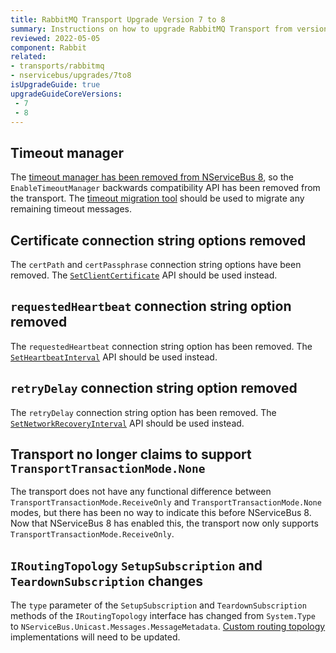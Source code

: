 ```yaml
---
title: RabbitMQ Transport Upgrade Version 7 to 8
summary: Instructions on how to upgrade RabbitMQ Transport from version 7 to 8.
reviewed: 2022-05-05
component: Rabbit
related:
- transports/rabbitmq
- nservicebus/upgrades/7to8
isUpgradeGuide: true
upgradeGuideCoreVersions:
 - 7
 - 8
---
```


## Timeout manager

The [timeout manager has been removed from NServiceBus 8](/nservicebus/upgrades/7to8/#timeout-manager-removed), so the `EnableTimeoutManager` backwards compatibility API has been removed from the transport. The [timeout migration tool](/nservicebus/tools/migrate-to-native-delivery.md) should be used to migrate any remaining timeout messages.

## Certificate connection string options removed

The `certPath` and `certPassphrase` connection string options have been removed. The [`SetClientCertificate`](/transports/rabbitmq/connection-settings.md#transport-layer-security-support-client-authentication) API should be used instead.

## `requestedHeartbeat` connection string option removed

The `requestedHeartbeat` connection string option has been removed. The [`SetHeartbeatInterval`](/transports/rabbitmq/connection-settings.md#controlling-behavior-when-the-broker-connection-is-lost-heartbeat-interval) API should be used instead.

## `retryDelay` connection string option removed

The `retryDelay` connection string option has been removed. The [`SetNetworkRecoveryInterval`](/transports/rabbitmq/connection-settings.md#network-recovery-interval) API should be used instead.

## Transport no longer claims to support `TransportTransactionMode.None`

The transport does not have any functional difference between `TransportTransactionMode.ReceiveOnly` and `TransportTransactionMode.None` modes, but there has been no way to indicate this before NServiceBus 8. Now that NServiceBus 8 has enabled this, the transport now only supports `TransportTransactionMode.ReceiveOnly`.

## `IRoutingTopology` `SetupSubscription` and `TeardownSubscription` changes

The `type` parameter of the `SetupSubscription` and `TeardownSubscription` methods of the `IRoutingTopology` interface has changed from `System.Type` to `NServiceBus.Unicast.Messages.MessageMetadata`. [Custom routing topology](/transports/rabbitmq/routing-topology.md#custom-routing-topology) implementations will need to be updated.